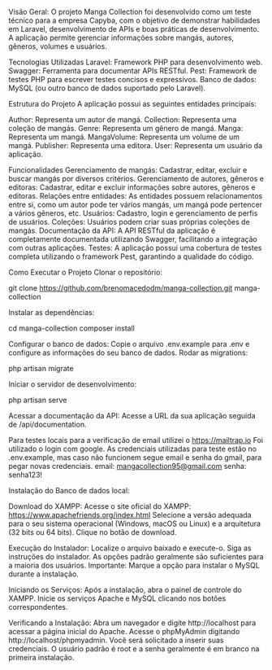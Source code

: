Visão Geral:
O projeto Manga Collection foi desenvolvido como um teste técnico para a empresa Capyba, com o objetivo de demonstrar habilidades em Laravel, desenvolvimento de APIs e boas práticas de desenvolvimento. A aplicação permite gerenciar informações sobre mangás, autores, gêneros, volumes e usuários.

Tecnologias Utilizadas
Laravel: Framework PHP para desenvolvimento web.
Swagger: Ferramenta para documentar APIs RESTful.
Pest: Framework de testes PHP para escrever testes concisos e expressivos.
Banco de dados: MySQL (ou outro banco de dados suportado pelo Laravel).

Estrutura do Projeto
A aplicação possui as seguintes entidades principais:

Author: Representa um autor de mangá.
Collection: Representa uma coleção de mangás.
Genre: Representa um gênero de mangá.
Manga: Representa um mangá.
MangaVolume: Representa um volume de um mangá.
Publisher: Representa uma editora.
User: Representa um usuário da aplicação.

Funcionalidades
Gerenciamento de mangás: Cadastrar, editar, excluir e buscar mangás por diversos critérios.
Gerenciamento de autores, gêneros e editoras: Cadastrar, editar e excluir informações sobre autores, gêneros e editoras.
Relações entre entidades: As entidades possuem relacionamentos entre si, como um autor pode ter vários mangás, um mangá pode pertencer a vários gêneros, etc.
Usuários: Cadastro, login e gerenciamento de perfis de usuários.
Coleções: Usuários podem criar suas próprias coleções de mangás.
Documentação da API: A API RESTful da aplicação é completamente documentada utilizando Swagger, facilitando a integração com outras aplicações.
Testes: A aplicação possui uma cobertura de testes completa utilizando o framework Pest, garantindo a qualidade do código.

Como Executar o Projeto
Clonar o repositório:

git clone https://github.com/brenomacedodm/manga-collection.git manga-collection


Instalar as dependências:

cd manga-collection
composer install


Configurar o banco de dados: Copie o arquivo .env.example para .env e configure as informações do seu banco de dados.
Rodar as migrations:

php artisan migrate


Iniciar o servidor de desenvolvimento:

php artisan serve

Acessar a documentação da API: Acesse a URL da sua aplicação seguida de /api/documentation.

Para testes locais para a verificação de email utilizei o https://mailtrap.io
Foi utilizado o login com google. As credenciais utilizadas para teste estão no .env.example, mas caso não funcionem segue email e senha do gmail, para pegar novas credenciais.
email: mangacollection95@gmail.com
senha: senha123!

Instalação do Banco de dados local: 

Download do XAMPP:
Acesse o site oficial do XAMPP: https://www.apachefriends.org/index.html
Selecione a versão adequada para o seu sistema operacional (Windows, macOS ou Linux) e a arquitetura (32 bits ou 64 bits).
Clique no botão de download.

Execução do Instalador:
Localize o arquivo baixado e execute-o.
Siga as instruções do instalador. As opções padrão geralmente são suficientes para a maioria dos usuários.
Importante: Marque a opção para instalar o MySQL durante a instalação.

Iniciando os Serviços:
Após a instalação, abra o painel de controle do XAMPP.
Inicie os serviços Apache e MySQL clicando nos botões correspondentes.

Verificando a Instalação:
Abra um navegador e digite http://localhost para acessar a página inicial do Apache.
Acesse o phpMyAdmin digitando http://localhost/phpmyadmin. Você será solicitado a inserir suas credenciais. O usuário padrão é root e a senha geralmente é em branco na primeira instalação.